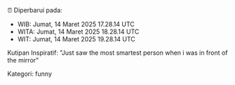 ⏰ Diperbarui pada:
- WIB: Jumat, 14 Maret 2025 17.28.14 UTC
- WITA: Jumat, 14 Maret 2025 18.28.14 UTC
- WIT: Jumat, 14 Maret 2025 19.28.14 UTC

Kutipan Inspiratif:
"Just saw the most smartest person when i was in front of the mirror"


Kategori: funny


